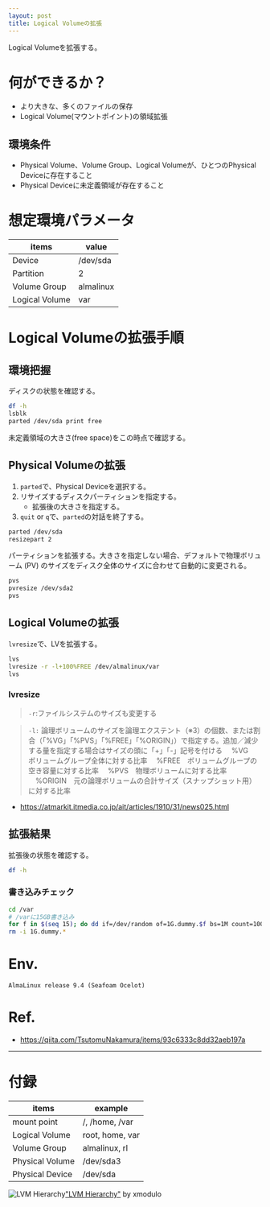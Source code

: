 ```yaml
---
layout: post
title: Logical Volumeの拡張
---
```


Logical Volumeを拡張する。

# 何ができるか？

- より大きな、多くのファイルの保存
- Logical Volume(マウントポイント)の領域拡張

## 環境条件

- Physical Volume、Volume Group、Logical Volumeが、ひとつのPhysical Deviceに存在すること
- Physical Deviceに未定義領域が存在すること

# 想定環境パラメータ

| items | value |
| --- | --- |
| Device | /dev/sda |
| Partition | 2 |
| Volume Group | almalinux |
| Logical Volume | var |

# Logical Volumeの拡張手順

## 環境把握

ディスクの状態を確認する。

```sh
df -h
lsblk
parted /dev/sda print free
```

未定義領域の大きさ(free  space)をこの時点で確認する。

## Physical Volumeの拡張

1. `parted`で、Physical Deviceを選択する。
1. リサイズするディスクパーティションを指定する。
    * 拡張後の大きさを指定する。
1. `quit` or `q`で、`parted`の対話を終了する。

```sh
parted /dev/sda
resizepart 2
```

パーティションを拡張する。大きさを指定しない場合、デフォルトで物理ボリューム (PV) のサイズをディスク全体のサイズに合わせて自動的に変更される。

```sh
pvs
pvresize /dev/sda2
pvs
```

## Logical Volumeの拡張

`lvresize`で、LVを拡張する。

```sh
lvs
lvresize -r -l+100%FREE /dev/almalinux/var
lvs
```

### lvresize

> `-r`:ファイルシステムのサイズも変更する

> `-l:`
> 論理ボリュームのサイズを論理エクステント（※3）の個数、または割合（「%VG」「%PVS」「%FREE」「%ORIGIN」）で指定する。追加／減少する量を指定する場合はサイズの頭に「+」「-」記号を付ける
> 　%VG　ボリュームグループ全体に対する比率
> 　%FREE　ボリュームグループの空き容量に対する比率
> 　%PVS　物理ボリュームに対する比率
> 　%ORIGIN　元の論理ボリュームの合計サイズ（スナップショット用）に対する比率

- <https://atmarkit.itmedia.co.jp/ait/articles/1910/31/news025.html>

## 拡張結果

拡張後の状態を確認する。

```sh
df -h
```

### 書き込みチェック

```sh
cd /var
# /varに15GB書き込み
for f in $(seq 15); do dd if=/dev/random of=1G.dummy.$f bs=1M count=1000; df -h; done
rm -i 1G.dummy.*
```

# Env.

```
AlmaLinux release 9.4 (Seafoam Ocelot)
```

# Ref.

- <https://qiita.com/TsutomuNakamura/items/93c6333c8dd32aeb197a>

---

# 付録

| items | example |
| --- | --- |
| mount point | /, /home, /var|
| Logical Volume | root, home, var |
| Volume Group | almalinux, rl |
| Physical Volume | /dev/sda3 |
| Physical Device | /dev/sda |

![LVM Hierarchy](https://www.redhat.com/sysadmin/sites/default/files/styles/full/public/2020-03/LVM%20Cropped.jpg?itok=wz2G1Aci)["LVM Hierarchy"](https://www.flickr.com/photos/91795203@N02/14127487464) by xmodulo
